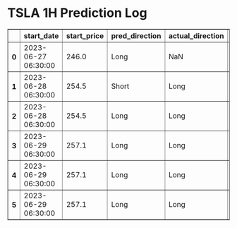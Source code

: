 <h1>TSLA 1H Prediction Log</h1>

<table border="1" class="dataframe">
  <thead>
    <tr style="text-align: right;">
      <th></th>
      <th>start_date</th>
      <th>start_price</th>
      <th>pred_direction</th>
      <th>actual_direction</th>
      <th>end_date</th>
      <th>end_price</th>
      <th>confidence</th>
      <th>difference</th>
    </tr>
  </thead>
  <tbody>
    <tr>
      <th>0</th>
      <td>2023-06-27 06:30:00</td>
      <td>246.0</td>
      <td>Long</td>
      <td>NaN</td>
      <td>NaN</td>
      <td>0.00</td>
      <td>90.625000</td>
      <td>NaN</td>
    </tr>
    <tr>
      <th>1</th>
      <td>2023-06-28 06:30:00</td>
      <td>254.5</td>
      <td>Short</td>
      <td>Long</td>
      <td>2023-06-28 12:00:00</td>
      <td>256.37</td>
      <td>87.878788</td>
      <td>1.87</td>
    </tr>
    <tr>
      <th>2</th>
      <td>2023-06-28 06:30:00</td>
      <td>254.5</td>
      <td>Long</td>
      <td>Long</td>
      <td>2023-06-28 12:00:00</td>
      <td>256.37</td>
      <td>90.322581</td>
      <td>1.87</td>
    </tr>
    <tr>
      <th>3</th>
      <td>2023-06-29 06:30:00</td>
      <td>257.1</td>
      <td>Long</td>
      <td>Long</td>
      <td>2023-06-29 08:00:00</td>
      <td>257.98</td>
      <td>87.096774</td>
      <td>0.88</td>
    </tr>
    <tr>
      <th>4</th>
      <td>2023-06-29 06:30:00</td>
      <td>257.1</td>
      <td>Long</td>
      <td>Long</td>
      <td>2023-06-29 08:00:00</td>
      <td>257.98</td>
      <td>87.878788</td>
      <td>0.88</td>
    </tr>
    <tr>
      <th>5</th>
      <td>2023-06-29 06:30:00</td>
      <td>257.1</td>
      <td>Long</td>
      <td>Long</td>
      <td>2023-06-29 08:00:00</td>
      <td>257.98</td>
      <td>87.878788</td>
      <td>0.88</td>
    </tr>
  </tbody>
</table>